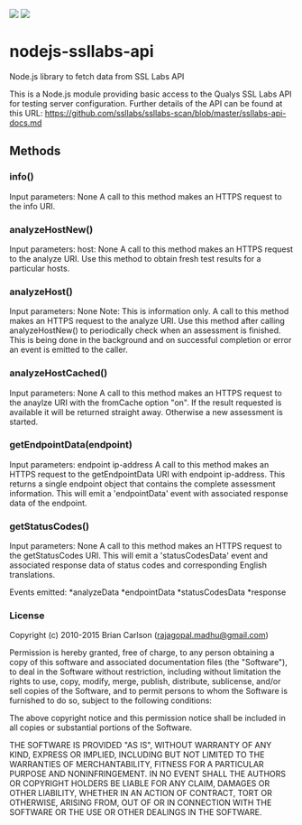 <a href="https://codeclimate.com/github/mrajagopal/nodejs-ssllabs-api"><img src="https://codeclimate.com/github/mrajagopal/nodejs-ssllabs-api/badges/gpa.svg" /></a>
<a href="https://codeclimate.com/github/mrajagopal/nodejs-ssllabs-api/coverage"><img src="https://codeclimate.com/github/mrajagopal/nodejs-ssllabs-api/badges/coverage.svg" /></a>
# nodejs-ssllabs-api
Node.js library to fetch data from SSL Labs API

This is a Node.js module providing basic access to the Qualys SSL Labs API for testing server configuration.
Further details of the API can be found at this URL: https://github.com/ssllabs/ssllabs-scan/blob/master/ssllabs-api-docs.md

## Methods

### info()
Input parameters: None
A call to this method makes an HTTPS request to the info URI.

### analyzeHostNew()
Input parameters: host: None
A call to this method makes an HTTPS request to the analyze URI. Use this method to obtain fresh test results for a particular hosts.

### analyzeHost()
Input parameters: None
Note: This is information only. A call to this method makes an HTTPS request to the analyze URI.  Use this method after calling analyzeHostNew() to periodically check when an assessment is finished.  This is being done in the background and on successful completion or error an event is emitted to the caller. 

### analyzeHostCached()
Input parameters: None
A call to this method makes an HTTPS request to the anaylze URI with the fromCache option "on".  If the result requested is available it will be returned straight away.  Otherwise a new assessment is started.

### getEndpointData(endpoint)
Input parameters: endpoint ip-address
A call to this method makes an HTTPS request to the getEndpointData URI with endpoint ip-address. This returns a single endpoint object that contains the complete assessment information.  This will emit a 'endpointData' event with associated response data of the endpoint.

### getStatusCodes()
Input parameters: None
A call to this method makes an HTTPS request to the getStatusCodes URI.  This will emit a 'statusCodesData' event and associated response data of status codes and corresponding English translations.

Events emitted:
*analyzeData
*endpointData
*statusCodesData
*response

### License
Copyright (c) 2010-2015 Brian Carlson (rajagopal.madhu@gmail.com)

Permission is hereby granted, free of charge, to any person obtaining a copy of this software and associated documentation files (the "Software"), to deal in the Software without restriction, including without limitation the rights to use, copy, modify, merge, publish, distribute, sublicense, and/or sell copies of the Software, and to permit persons to whom the Software is furnished to do so, subject to the following conditions:

The above copyright notice and this permission notice shall be included in all copies or substantial portions of the Software.

THE SOFTWARE IS PROVIDED "AS IS", WITHOUT WARRANTY OF ANY KIND, EXPRESS OR IMPLIED, INCLUDING BUT NOT LIMITED TO THE WARRANTIES OF MERCHANTABILITY, FITNESS FOR A PARTICULAR PURPOSE AND NONINFRINGEMENT. IN NO EVENT SHALL THE AUTHORS OR COPYRIGHT HOLDERS BE LIABLE FOR ANY CLAIM, DAMAGES OR OTHER LIABILITY, WHETHER IN AN ACTION OF CONTRACT, TORT OR OTHERWISE, ARISING FROM, OUT OF OR IN CONNECTION WITH THE SOFTWARE OR THE USE OR OTHER DEALINGS IN THE SOFTWARE.
